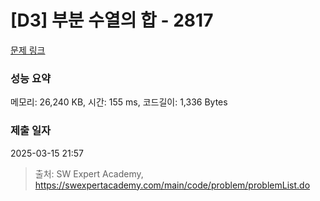 # [D3] 부분 수열의 합 - 2817 

[문제 링크](https://swexpertacademy.com/main/code/problem/problemDetail.do?contestProbId=AV7IzvG6EksDFAXB) 

### 성능 요약

메모리: 26,240 KB, 시간: 155 ms, 코드길이: 1,336 Bytes

### 제출 일자

2025-03-15 21:57



> 출처: SW Expert Academy, https://swexpertacademy.com/main/code/problem/problemList.do